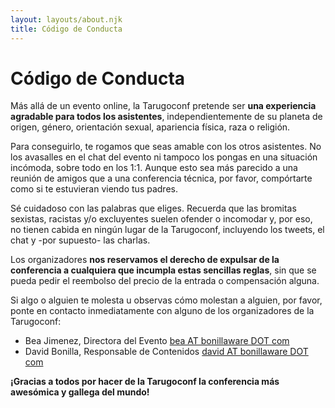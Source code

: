 ```yaml
---
layout: layouts/about.njk
title: Código de Conducta
---
```


# Código de Conducta


Más allá de un evento online, la Tarugoconf pretende ser **una experiencia agradable para todos los asistentes**, independientemente de su planeta de origen, género, orientación sexual, apariencia física, raza o religión.

Para conseguirlo, te rogamos que seas amable con los otros asistentes. No los avasalles en el chat del evento ni tampoco los pongas en una situación incómoda, sobre todo en los 1:1. Aunque esto sea más parecido a una reunión de amigos que a una conferencia técnica, por favor, compórtarte como si te estuvieran viendo tus padres.

Sé cuidadoso con las palabras que eliges. Recuerda que las bromitas sexistas, racistas y/o excluyentes suelen ofender o incomodar y, por eso, no tienen cabida en ningún lugar de la Tarugoconf, incluyendo los tweets, el chat y -por supuesto- las charlas.

Los organizadores **nos reservamos el derecho de expulsar de la conferencia a cualquiera que incumpla estas sencillas reglas**, sin que se pueda pedir el reembolso del precio de la entrada o compensación alguna.

Si algo o alguien te molesta u observas cómo molestan a alguien, por favor, ponte en contacto inmediatamente con alguno de los organizadores de la Tarugoconf:


* Bea Jimenez, Directora del Evento [bea AT bonillaware DOT com](mailto:bea@bonillaware.com)
* David Bonilla, Responsable de Contenidos [david AT bonillaware DOT com](mailto:david@bonillaware.com)


**¡Gracias a todos por hacer de la Tarugoconf la conferencia más awesómica y gallega del mundo!**
